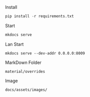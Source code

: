 


Install
~~~python
pip install -r requirements.txt
~~~

Start
~~~python
mkdocs serve
~~~

Lan Start
~~~shell
mkdocs serve --dev-addr 0.0.0.0:8009
~~~

MarkDown Folder
~~~shell
material/overrides
~~~

Image
~~~shell
docs/assets/images/
~~~
